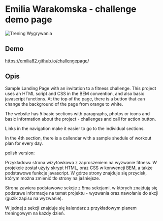 # Emilia Warakomska - challenge demo page

![Trening Wygrywania](https://github.com/emilia82/mojastrona/blob/main/images/TreningWygrywania.png?raw=true)

## Demo


https://emilia82.github.io/challengepage/

## Opis 

Sample Landing Page with an invitation to a fitness challenge.
This project uses an HTML script and CSS in the BEM convention, and
also basic javascript functions. At the top of the page, there is a
button that can change the background of the page from orange to white.

The website has 5 basic sections with paragraphs, photos or icons and basic 
information about the project - challenges and call for action button. 

Links in the navigation make it easier to go to the individual sections.

In the 4th section, there is a callendar with a sample shedule of workout plan for every day.

polish version:

Przykładowa strona wizytówkowa z zaproszeniem na wyzwanie fitness. 
W projekcie został użyty skrypt HTML, oraz CSS w konwencji BEM, a 
także podstawowe funkcje javascript. W górze strony znajduje się
przycisk, którym można zmienić tło strony na jaśniejsze. 

Strona zawiera podstawowe sekcje z 5ma sekcjami, w których znajdują się podstawe
informacje na temat projektu - wyzwania oraz nawołanie do akcji (guzik zapisu na wyzwanie). 

W jednej z sekcji znajduje się kalendarz z przykładowym planem treningowym na każdy dzień.

